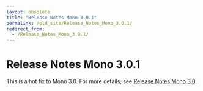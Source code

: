 ```yaml
---
layout: obsolete
title: "Release Notes Mono 3.0.1"
permalink: /old_site/Release_Notes_Mono_3.0.1/
redirect_from:
  - /Release_Notes_Mono_3.0.1/
---
```


Release Notes Mono 3.0.1
========================

This is a hot fix to Mono 3.0. For more details, see [Release Notes Mono 3.0]({{site.github.url}}/old_site/Release_Notes_Mono_3.0 "Release Notes Mono 3.0").

